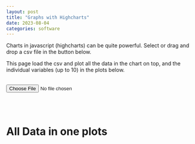 ```yaml
---
layout: post
title: "Graphs with Highcharts"
date: 2023-08-04
categories: software
---
```


Charts in javascript (highcharts) can be quite powerful. Select or drag and drop a csv file  in the button below. 

This page load the csv and plot all the data in the chart on top, and the individual variables (up to 10) in the plots below.

<br/>

<script src="/home/assets/jq.js"></script>
<script src="/home/assets/hchart.js"></script>

<div>
    <input type="file" accept=".csv" onchange="readCSVFile()" value="test.csv" onload="readCSVFile()"/>
    <p class="content"></p>
</div>

<br/><br/>


<h1> All Data in one plots</h1>
<div id="container" style="min-width: 310px; height: 600px; margin: 0 auto"> </div><br/>
<h1 id="individual"> </h1>
<div id="container1" style="min-width: 310px; height: 400px; margin: 0 auto"> </div><br/>
<div id="container2" style="min-width: 310px; height: 400px; margin: 0 auto"> </div><br/>
<div id="container3" style="min-width: 310px; height: 400px; margin: 0 auto"> </div><br/>
<div id="container4" style="min-width: 310px; height: 400px; margin: 0 auto"> </div><br/>
<div id="container5" style="min-width: 310px; height: 400px; margin: 0 auto"> </div><br/>
<div id="container6" style="min-width: 310px; height: 400px; margin: 0 auto"> </div><br/>
<div id="container7" style="min-width: 310px; height: 400px; margin: 0 auto"> </div><br/>
<div id="container8" style="min-width: 310px; height: 400px; margin: 0 auto"> </div><br/>
<div id="container9" style="min-width: 310px; height: 400px; margin: 0 auto"> </div><br/>
<div id="container10" style="min-width: 310px; height: 400px; margin: 0 auto"> </div><br/>

<script type="text/javascript">

function readCSVFile() {

	const content = document.querySelector(".content");
	const [file] = document.querySelector("input[type=file]").files;
	const reader = new FileReader();

	// fill id = "individual" with the titles of the plots
	document.getElementById("individual").innerHTML = "Individual plots " ;

	for ( var i = 1; i < 11; i++) {
		container = "#container" + i;
		// hide container
		$(container).hide();
	}

	reader.addEventListener(
		"load",
		() => {
			// reader.result is not null here
			numbers_of_plots = countPlots(reader.result);
			titles = plot_titles(reader.result);
			xdata = plot_data_for_column(0, reader.result);

			update(titles, reader.result);

			// run addDataToChart for each plot
			for (var i = 0; i < numbers_of_plots; i++) {
				//alert(titles[i]);
				ydata = plot_data_for_column(i+1, reader.result);
				//alert(ydata);
				addDataToChart( i+1, titles[i], xdata, ydata);
			}
		},
		false,
	);

	if (file) {
		reader.readAsText(file);
	}

}


function countPlots(data) {
	if (data == null) {
		return "No data";
	}
	var lines = data.split('\n');
	var columns = lines[0].split(',');
	return columns.length - 1;
}

function plot_titles(data) {
	if (data == null) {
		return "No data";
	}
	var lines = data.split('\n');
	var columns = lines[0].split(',').slice(1);
	//alert(columns);
	return columns;
}

function plot_data_for_column(column, data) {
	if (data == null) {
		return "No data";
	}
	// return the column data
	
	var lines = data.split('\n');
	var column_data = [];
	for (var i = 0; i < lines.length; i++) {
		var line = lines[i].split(',');
		column_data.push(line[column]);
	}
	return column_data.slice(1);
}

function addDataToChart(cid, title, xdata, ydata) {


	
	container = "#container" + cid;
 	
	// remove all series first
	$(container).show();

    $(container).highcharts ({

        title: {
                text: title,
                x: -20 // center
            },

            xAxis: {
                categories: xdata
            },

            yAxis: {
                title: {
                    text: ''
                },
                plotLines: [{
                    value: 0,
                    width: 1,
                    color: '#808080'
                }]
            },

            series: [ {
                name: title,
                data: ydata.map(Number)
            }]

        });

}


function update(title, data) {

 	var seriesLength = chart.series.length;
	for(var i = seriesLength - 1; i > -1; i--) { 
		chart.series[i].remove();
	}

	chart.setTitle({text: 'All Data in one plots'});
	chart.setSubtitle({text: ''});

	numbers_of_plots = countPlots(data);

	for (var p = 0; p < numbers_of_plots; p++) {

		column_data = plot_data_for_column(p+1, data);

		// Create a new series row
		var row = [];
		for (i = 1; i <column_data.length; i++) {
			row.push(parseFloat(column_data[i]));
		}

		// Append new series to the chart
		chart.addSeries({ name:title[p], data:row });
	}
}

var chart = null;

chart = Highcharts.chart('container', {
    title: {
        text: 'Monthly Average Temperature',
        x: -20 //center
    },
    subtitle: {
        text: 'Source: WorldClimate.com',
        x: -20
    },
    xAxis: {
        categories: ['Jan', 'Feb', 'Mar', 'Apr', 'May', 'Jun',
            'Jul', 'Aug', 'Sep', 'Oct', 'Nov', 'Dec']
    },
    yAxis: {
        title: {
            text: 'Temperature (°C)'
        },
        plotLines: [{
            value: 0,
            width: 1,
            color: '#808080'
        }]
    },
    tooltip: {
        valueSuffix: '°C'
    },
    legend: {
        layout: 'vertical',
        align: 'right',
        verticalAlign: 'middle',
        borderWidth: 0
    },
    series: [{
        name: 'Tokyo',
        data: [7.0, 6.9, 9.5, 14.5, 18.2, 21.5, 25.2, 26.5, 23.3, 18.3, 13.9, 9.6]
    }, {
        name: 'New York',
        data: [-0.2, 0.8, 5.7, 11.3, 17.0, 22.0, 24.8, 24.1, 20.1, 14.1, 8.6, 2.5]
    }, {
        name: 'Berlin',
        data: [-0.9, 0.6, 3.5, 8.4, 13.5, 17.0, 18.6, 17.9, 14.3, 9.0, 3.9, 1.0]
    }, {
        name: 'London',
        data: [3.9, 4.2, 5.7, 8.5, 11.9, 15.2, 17.0, 16.6, 14.2, 10.3, 6.6, 4.8]
    }]
});

</script>
